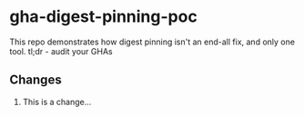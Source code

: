 # gha-digest-pinning-poc
This repo demonstrates how digest pinning isn't an end-all fix, and only one tool. tl;dr - audit your GHAs

## Changes
1. This is a change...
